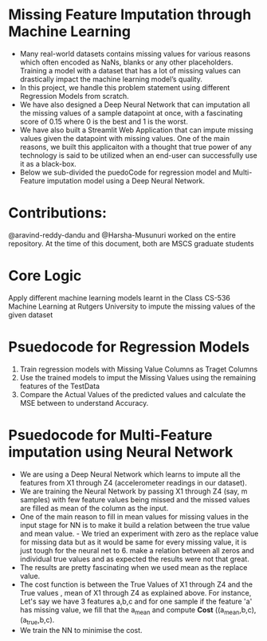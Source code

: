 # Missing Feature Imputation through Machine Learning
- Many real-world datasets contains missing values for various reasons which often encoded as NaNs, blanks or any other placeholders. Training a model with a dataset that has a lot of missing values can drastically impact the machine learning model’s quality.
- In this project, we handle this problem statement using different Regression Models from scratch. 
- We have also designed a Deep Neural Network that can imputation all the missing values of a sample datapoint at once, with a fascinating score of 0.15 where 0 is the best and 1 is the worst.
- We have also built a Streamlit Web Application that can impute missing values given the datapoint with missing values. One of the main reasons, we built this applicaiton with a thought that true power of any technology is said to be utilized when an end-user can successfully use it as a black-box.
- Below we sub-divided the puedoCode for regression model and Multi-Feature imputation model using a Deep Neural Network.

# Contributions:
@aravind-reddy-dandu and @Harsha-Musunuri worked on the entire repository. At the time of this document, both are MSCS graduate students

# Core Logic
Apply different machine learning models learnt in the Class CS-536 Machine Learning at Rutgers University to impute the missing values of the given dataset

# Psuedocode for Regression Models
1. Train regression models with Missing Value Columns as Traget Columns
2. Use the trained models to imput the Missing Values using the remaining features of the TestData
3. Compare the Actual Values of the predicted values and calculate the MSE between to understand Accuracy.

# Psuedocode for Multi-Feature imputation using Neural Network
- We are using a Deep Neural Network which learns to impute all the features from X1 through Z4 (accelerometer readings in our dataset).
- We are training the Neural Network by passing X1 through Z4 (say, m samples) with few feature values being missed and the missed values are filled as mean of the column as the input.
- One of the main reason to fill in mean values for missing values in the input stage for NN is to make it build a relation between the true value and mean value. - We tried an experiment with zero as the replace value for missing data but as it would be same for every missing value, it is just tough for the neural net to 6. make a relation between all zeros and individual true values and as expected the results were not that great.
- The results are pretty fascinating when we used mean as the replace value.
- The cost function is between the True Values of X1 through Z4 and the True values , mean of X1 through Z4 as explained above. For instance, Let's say we have 3 features a,b,c and for one sample if the feature 'a' has missing value, we fill that the a<sub>mean</sub> and compute <strong>Cost</strong> ((a<sub>mean</sub>,b,c),(a<sub>true</sub>,b,c).
- We train the NN to minimise the cost.
